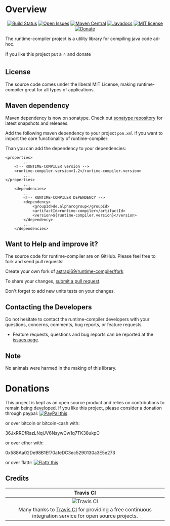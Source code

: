 # Overview

<div align="center">

[![Build Status](https://travis-ci.org/astrapi69/runtime-compiler.svg?branch=master)](https://travis-ci.org/astrapi69/runtime-compiler)
[![Open Issues](https://img.shields.io/github/issues/astrapi69/runtime-compiler.svg?style=flat)](https://github.com/astrapi69/runtime-compiler/issues) 
[![Maven Central](https://maven-badges.herokuapp.com/maven-central/de.alpharogroup/runtime-compiler/badge.svg)](https://maven-badges.herokuapp.com/maven-central/de.alpharogroup/runtime-compiler)
[![Javadocs](http://www.javadoc.io/badge/de.alpharogroup/runtime-compiler.svg)](http://www.javadoc.io/doc/de.alpharogroup/runtime-compiler)
[![MIT license](http://img.shields.io/badge/license-MIT-brightgreen.svg?style=flat)](http://opensource.org/licenses/MIT)
[![Donate](https://img.shields.io/badge/donate-❤-ff2244.svg)](https://www.paypal.com/cgi-bin/webscr?cmd=_s-xclick&hosted_button_id=GVBTWLRAZ7HB8)

</div>

The runtime-compiler project is a utility library for compiling java code ad-hoc.

If you like this project put a ⭐ and donate

## License

The source code comes under the liberal MIT License, making runtime-compiler great for all types of applications.

## Maven dependency

Maven dependency is now on sonatype.
Check out [sonatype repository](https://oss.sonatype.org/index.html#nexus-search;gav~de.alpharogroup~runtime-compiler~~~) for latest snapshots and releases.

Add the following maven dependency to your project `pom.xml` if you want to import the core functionality of runtime-compiler:

Than you can add the dependency to your dependencies:

	<properties>
			...
		<!-- RUNTIME-COMPILER version -->
		<runtime-compiler.version>1.2</runtime-compiler.version>
			...
	</properties>
			...
		<dependencies>
			...
			<!-- RUNTIME-COMPILER DEPENDENCY -->
			<dependency>
				<groupId>de.alpharogroup</groupId>
				<artifactId>runtime-compiler</artifactId>
				<version>${runtime-compiler.version}</version>
			</dependency>
			...
		</dependencies>

## Want to Help and improve it? ###

The source code for runtime-compiler are on GitHub. Please feel free to fork and send pull requests!

Create your own fork of [astrapi69/runtime-compiler/fork](https://github.com/astrapi69/runtime-compiler/fork)

To share your changes, [submit a pull request](https://github.com/astrapi69/runtime-compiler/pull/new/develop).

Don't forget to add new units tests on your changes.

## Contacting the Developers

Do not hesitate to contact the runtime-compiler developers with your questions, concerns, comments, bug reports, or feature requests.
- Feature requests, questions and bug reports can be reported at the [issues page](https://github.com/astrapi69/runtime-compiler/issues).

## Note

No animals were harmed in the making of this library.

# Donations

This project is kept as an open source product and relies on contributions to remain being developed. 
If you like this project, please consider a donation through paypal: <a href="https://www.paypal.com/cgi-bin/webscr?cmd=_s-xclick&hosted_button_id=B37J9DZF6G9ZC" target="_blank">
<img src="https://www.paypalobjects.com/en_US/GB/i/btn/btn_donateCC_LG.gif" alt="PayPal this" title="PayPal – The safer, easier way to pay online!" border="0" />
</a>

or over bitcoin or bitcoin-cash with:

36JxRRDfRazLNqUV6NsywCw1q7TK38ukpC

or over ether with:

0x588Aa02De98B1Ef70afeDC3ec5290130a3E5e273

or over flattr: <a href="https://flattr.com/submit/auto?fid=r7vp62&url=https%3A%2F%2Fgithub.com%2Fastrapi69%2Fruntime-compiler" target="_blank">
<img src="http://api.flattr.com/button/flattr-badge-large.png" alt="Flattr this" title="Flattr this" border="0" />
</a>

## Credits

|Travis CI|
|:-:|
|![Travis CI](https://travis-ci.com/images/logos/TravisCI-Full-Color.png)|
|Many thanks to [Travis CI](https://travis-ci.org) for providing a free continuous integration service for open source projects.|

